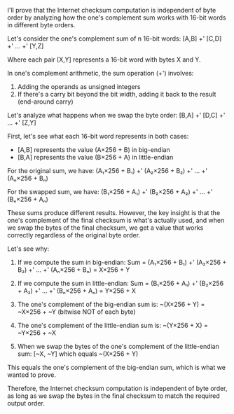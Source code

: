 I'll prove that the Internet checksum computation is independent of byte order by analyzing how the one's complement sum works with 16-bit words in different byte orders.

Let's consider the one's complement sum of n 16-bit words:
[A,B] +' [C,D] +' ... +' [Y,Z]

Where each pair [X,Y] represents a 16-bit word with bytes X and Y.

In one's complement arithmetic, the sum operation (+') involves:

1. Adding the operands as unsigned integers
2. If there's a carry bit beyond the bit width, adding it back to the result (end-around carry)

Let's analyze what happens when we swap the byte order:
[B,A] +' [D,C] +' ... +' [Z,Y]

First, let's see what each 16-bit word represents in both cases:

- [A,B] represents the value (A×256 + B) in big-endian
- [B,A] represents the value (B×256 + A) in little-endian

For the original sum, we have:
(A₁×256 + B₁) +' (A₂×256 + B₂) +' ... +' (Aₙ×256 + Bₙ)

For the swapped sum, we have:
(B₁×256 + A₁) +' (B₂×256 + A₂) +' ... +' (Bₙ×256 + Aₙ)

These sums produce different results. However, the key insight is that the one's complement of the final checksum is what's actually used, and when we swap the bytes of the final checksum, we get a value that works correctly regardless of the original byte order.

Let's see why:

1. If we compute the sum in big-endian:
   Sum = (A₁×256 + B₁) +' (A₂×256 + B₂) +' ... +' (Aₙ×256 + Bₙ) = X×256 + Y

2. If we compute the sum in little-endian:
   Sum = (B₁×256 + A₁) +' (B₂×256 + A₂) +' ... +' (Bₙ×256 + Aₙ) = Y×256 + X

3. The one's complement of the big-endian sum is:
   ~(X×256 + Y) = ~X×256 + ~Y (bitwise NOT of each byte)

4. The one's complement of the little-endian sum is:
   ~(Y×256 + X) = ~Y×256 + ~X

5. When we swap the bytes of the one's complement of the little-endian sum:
   [~X, ~Y] which equals ~(X×256 + Y)

This equals the one's complement of the big-endian sum, which is what we wanted to prove.

Therefore, the Internet checksum computation is independent of byte order, as long as we swap the bytes in the final checksum to match the required output order.
